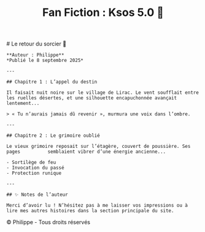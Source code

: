 <!DOCTYPE html>
<html lang="fr">
<head>
  <meta charset="UTF-8">
  <title>Ksos 5.0 : Meurtre en Haute-Savoie</title>
  <link rel="stylesheet" href="../style.css">
  <script src="https://cdn.jsdelivr.net/npm/marked/marked.min.js"></script>
</head>
<body>
  <header>
    <h1>Fan Fiction : Ksos 5.0 🔪</h1>
  </header>

  <main id="content">
    <!-- Le contenu Markdown sera injecté ici -->
    # Le retour du sorcier 🔮

    **Auteur : Philippe**  
    *Publié le 8 septembre 2025*

    ---

    ## Chapitre 1 : L’appel du destin

    Il faisait nuit noire sur le village de Lirac. Le vent soufflait entre les ruelles désertes, et une silhouette encapuchonnée avançait lentement...

    > « Tu n’aurais jamais dû revenir », murmura une voix dans l’ombre.

    ---

    ## Chapitre 2 : Le grimoire oublié

    Le vieux grimoire reposait sur l’étagère, couvert de poussière. Ses pages          semblaient vibrer d’une énergie ancienne...

    - Sortilège de feu
    - Invocation du passé
    - Protection runique

    ---

    ## ✨ Notes de l’auteur

    Merci d’avoir lu ! N’hésitez pas à me laisser vos impressions ou à lire mes autres histoires dans la section principale du site.

  </main>

  <footer>
    <p>© Philippe - Tous droits réservés</p>
  </footer>

  <script src="../scripts.js"></script>
</body>
</html>
